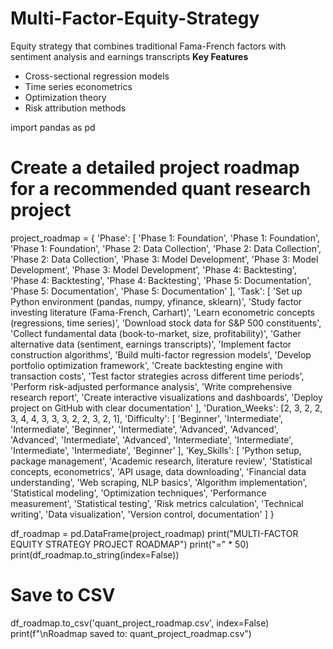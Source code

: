 # Multi-Factor-Equity-Strategy
Equity strategy that combines traditional Fama-French factors with  sentiment analysis and earnings transcripts
**Key Features**
- Cross-sectional regression models
- Time series econometrics
- Optimization theory
- Risk attribution methods

import pandas as pd

# Create a detailed project roadmap for a recommended quant research project
project_roadmap = {
    'Phase': [
        'Phase 1: Foundation', 'Phase 1: Foundation', 'Phase 1: Foundation', 
        'Phase 2: Data Collection', 'Phase 2: Data Collection', 'Phase 2: Data Collection',
        'Phase 3: Model Development', 'Phase 3: Model Development', 'Phase 3: Model Development',
        'Phase 4: Backtesting', 'Phase 4: Backtesting', 'Phase 4: Backtesting', 
        'Phase 5: Documentation', 'Phase 5: Documentation', 'Phase 5: Documentation'
    ],
    'Task': [
        'Set up Python environment (pandas, numpy, yfinance, sklearn)', 
        'Study factor investing literature (Fama-French, Carhart)',
        'Learn econometric concepts (regressions, time series)',
        'Download stock data for S&P 500 constituents',
        'Collect fundamental data (book-to-market, size, profitability)',
        'Gather alternative data (sentiment, earnings transcripts)',
        'Implement factor construction algorithms',
        'Build multi-factor regression models', 
        'Develop portfolio optimization framework',
        'Create backtesting engine with transaction costs',
        'Test factor strategies across different time periods',
        'Perform risk-adjusted performance analysis',
        'Write comprehensive research report',
        'Create interactive visualizations and dashboards',
        'Deploy project on GitHub with clear documentation'
    ],
    'Duration_Weeks': [2, 3, 2, 2, 3, 4, 4, 3, 3, 3, 2, 2, 3, 2, 1],
    'Difficulty': [
        'Beginner', 'Intermediate', 'Intermediate',
        'Beginner', 'Intermediate', 'Advanced',
        'Advanced', 'Advanced', 'Intermediate', 
        'Advanced', 'Intermediate', 'Intermediate',
        'Intermediate', 'Intermediate', 'Beginner'
    ],
    'Key_Skills': [
        'Python setup, package management',
        'Academic research, literature review',
        'Statistical concepts, econometrics',
        'API usage, data downloading',
        'Financial data understanding',
        'Web scraping, NLP basics',
        'Algorithm implementation',
        'Statistical modeling',
        'Optimization techniques',
        'Performance measurement', 
        'Statistical testing',
        'Risk metrics calculation',
        'Technical writing',
        'Data visualization',
        'Version control, documentation'
    ]
}

df_roadmap = pd.DataFrame(project_roadmap)
print("MULTI-FACTOR EQUITY STRATEGY PROJECT ROADMAP")
print("=" * 50)
print(df_roadmap.to_string(index=False))

# Save to CSV
df_roadmap.to_csv('quant_project_roadmap.csv', index=False)
print(f"\nRoadmap saved to: quant_project_roadmap.csv")
